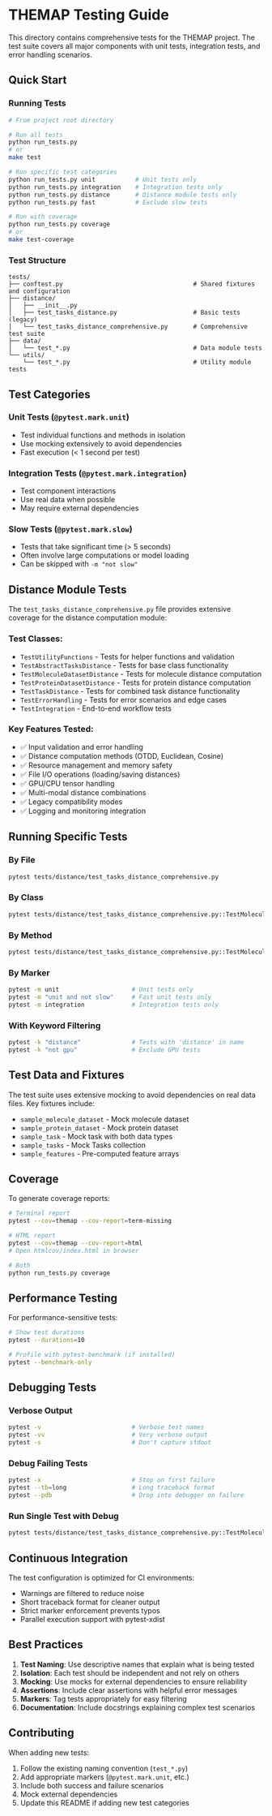 # THEMAP Testing Guide

This directory contains comprehensive tests for the THEMAP project. The test suite covers all major components with unit tests, integration tests, and error handling scenarios.

## Quick Start

### Running Tests

```bash
# From project root directory

# Run all tests
python run_tests.py
# or
make test

# Run specific test categories
python run_tests.py unit           # Unit tests only
python run_tests.py integration    # Integration tests only
python run_tests.py distance       # Distance module tests only
python run_tests.py fast           # Exclude slow tests

# Run with coverage
python run_tests.py coverage
# or
make test-coverage
```

### Test Structure

```
tests/
├── conftest.py                                    # Shared fixtures and configuration
├── distance/
│   ├── __init__.py
│   ├── test_tasks_distance.py                     # Basic tests (legacy)
│   └── test_tasks_distance_comprehensive.py       # Comprehensive test suite
├── data/
│   └── test_*.py                                  # Data module tests
└── utils/
    └── test_*.py                                  # Utility module tests
```

## Test Categories

### Unit Tests (`@pytest.mark.unit`)
- Test individual functions and methods in isolation
- Use mocking extensively to avoid dependencies
- Fast execution (< 1 second per test)

### Integration Tests (`@pytest.mark.integration`)
- Test component interactions
- Use real data when possible
- May require external dependencies

### Slow Tests (`@pytest.mark.slow`)
- Tests that take significant time (> 5 seconds)
- Often involve large computations or model loading
- Can be skipped with `-m "not slow"`

## Distance Module Tests

The `test_tasks_distance_comprehensive.py` file provides extensive coverage for the distance computation module:

### Test Classes:
- `TestUtilityFunctions` - Tests for helper functions and validation
- `TestAbstractTasksDistance` - Tests for base class functionality
- `TestMoleculeDatasetDistance` - Tests for molecule distance computation
- `TestProteinDatasetDistance` - Tests for protein distance computation
- `TestTaskDistance` - Tests for combined task distance functionality
- `TestErrorHandling` - Tests for error scenarios and edge cases
- `TestIntegration` - End-to-end workflow tests

### Key Features Tested:
- ✅ Input validation and error handling
- ✅ Distance computation methods (OTDD, Euclidean, Cosine)
- ✅ Resource management and memory safety
- ✅ File I/O operations (loading/saving distances)
- ✅ GPU/CPU tensor handling
- ✅ Multi-modal distance combinations
- ✅ Legacy compatibility modes
- ✅ Logging and monitoring integration

## Running Specific Tests

### By File
```bash
pytest tests/distance/test_tasks_distance_comprehensive.py
```

### By Class
```bash
pytest tests/distance/test_tasks_distance_comprehensive.py::TestMoleculeDatasetDistance
```

### By Method
```bash
pytest tests/distance/test_tasks_distance_comprehensive.py::TestMoleculeDatasetDistance::test_euclidean_distance_success
```

### By Marker
```bash
pytest -m unit                    # Unit tests only
pytest -m "unit and not slow"     # Fast unit tests only
pytest -m integration             # Integration tests only
```

### With Keyword Filtering
```bash
pytest -k "distance"              # Tests with 'distance' in name
pytest -k "not gpu"               # Exclude GPU tests
```

## Test Data and Fixtures

The test suite uses extensive mocking to avoid dependencies on real data files. Key fixtures include:

- `sample_molecule_dataset` - Mock molecule dataset
- `sample_protein_dataset` - Mock protein dataset
- `sample_task` - Mock task with both data types
- `sample_tasks` - Mock Tasks collection
- `sample_features` - Pre-computed feature arrays

## Coverage

To generate coverage reports:

```bash
# Terminal report
pytest --cov=themap --cov-report=term-missing

# HTML report
pytest --cov=themap --cov-report=html
# Open htmlcov/index.html in browser

# Both
python run_tests.py coverage
```

## Performance Testing

For performance-sensitive tests:

```bash
# Show test durations
pytest --durations=10

# Profile with pytest-benchmark (if installed)
pytest --benchmark-only
```

## Debugging Tests

### Verbose Output
```bash
pytest -v                         # Verbose test names
pytest -vv                        # Very verbose output
pytest -s                         # Don't capture stdout
```

### Debug Failing Tests
```bash
pytest -x                         # Stop on first failure
pytest --tb=long                  # Long traceback format
pytest --pdb                      # Drop into debugger on failure
```

### Run Single Test with Debug
```bash
pytest tests/distance/test_tasks_distance_comprehensive.py::TestMoleculeDatasetDistance::test_euclidean_distance_success -v -s --tb=long
```

## Continuous Integration

The test configuration is optimized for CI environments:

- Warnings are filtered to reduce noise
- Short traceback format for cleaner output
- Strict marker enforcement prevents typos
- Parallel execution support with pytest-xdist

## Best Practices

1. **Test Naming**: Use descriptive names that explain what is being tested
2. **Isolation**: Each test should be independent and not rely on others
3. **Mocking**: Use mocks for external dependencies to ensure reliability
4. **Assertions**: Include clear assertions with helpful error messages
5. **Markers**: Tag tests appropriately for easy filtering
6. **Documentation**: Include docstrings explaining complex test scenarios

## Contributing

When adding new tests:

1. Follow the existing naming convention (`test_*.py`)
2. Add appropriate markers (`@pytest.mark.unit`, etc.)
3. Include both success and failure scenarios
4. Mock external dependencies
5. Update this README if adding new test categories
